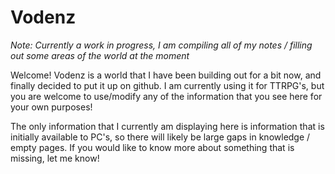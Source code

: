 # Vodenz

_Note: Currently a work in progress, I am compiling all of my notes / filling out some areas of the world at the moment_

Welcome! Vodenz is a world that I have been building out for a bit now, and finally decided to put it up on github. I am currently using it for TTRPG's, but you are welcome to use/modify any of the information that you see here for your own purposes!

The only information that I currently am displaying here is information that is initially available to PC's, so there will likely be large gaps in knowledge / empty pages.  If you would like to know more about something that is missing, let me know!
